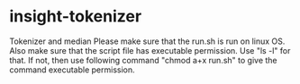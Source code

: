 # insight-tokenizer
Tokenizer and median
Please make sure that the run.sh is run on linux OS. Also make sure that the script file has executable permission. Use "ls -l" for that. If not, then use following command "chmod a+x run.sh" to give the command executable permission.
